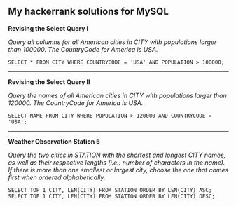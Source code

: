 My hackerrank solutions for MySQL
-----------------------------------------

**Revising the Select Query I**

*Query all columns for all American cities in CITY with populations larger than 100000. The CountryCode for America is USA.*

~~~
SELECT * FROM CITY WHERE COUNTRYCODE = 'USA' AND POPULATION > 100000;
~~~

***

**Revising the Select Query II**

*Query the names of all American cities in CITY with populations larger than 120000. The CountryCode for America is USA.* 

~~~
SELECT NAME FROM CITY WHERE POPULATION > 120000 AND COUNTRYCODE = 'USA';
~~~

***

**Weather Observation Station 5**

*Query the two cities in STATION with the shortest and longest CITY names, as well as their respective lengths (i.e.: number of characters in the name). If there is more than one smallest or largest city, choose the one that comes first when ordered alphabetically.*

~~~
SELECT TOP 1 CITY, LEN(CITY) FROM STATION ORDER BY LEN(CITY) ASC;
SELECT TOP 1 CITY, LEN(CITY) FROM STATION ORDER BY LEN(CITY) DESC;
~~~
